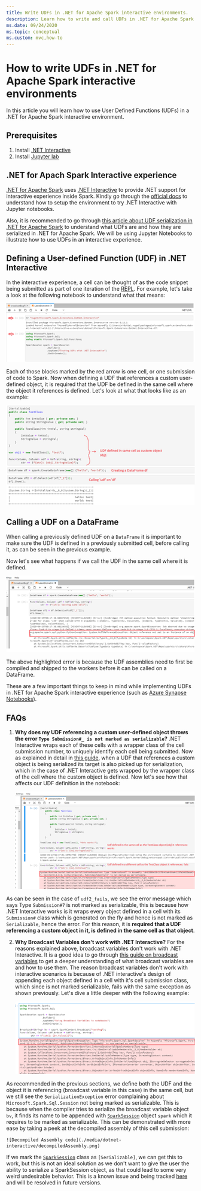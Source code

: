 ```yaml
---
title: Write UDFs in .NET for Apache Spark interactive environments.
description: Learn how to write and call UDFs in .NET for Apache Spark interactive shells.
ms.date: 09/24/2020
ms.topic: conceptual
ms.custom: mvc,how-to
---
```


# How to write UDFs in .NET for Apache Spark interactive environments

In this article you will learn how to use User Defined Functions (UDFs) in a .NET for Apache Spark interactive environment. 

## Prerequisites

1. Install [.NET Interactive](https://github.com/dotnet/interactive)
2. Install [Jupyter lab](https://jupyter.org/)

## .NET for Apach Spark Interactive experience

[.NET for Apache Spark](https://github.com/dotnet/spark) uses [.NET Interactive](https://devblogs.microsoft.com/dotnet/net-interactive-is-here-net-notebooks-preview-2/) to provide .NET support for interactive experience inside Spark. Kindly go through the [official docs](https://github.com/dotnet/interactive) to understand how to setup the environment to try .NET Interactive with Jupyter notebooks.

Also, it is recommended to go through [this article about UDF serialization in .NET for Apache Spark](udf-guide.md) to understand what UDFs are and how they are serialized in .NET for Apache Spark.
We will be using Jupyter Notebooks to illustrate how to use UDFs in an interactive experience.

## Defining a User-defined Function (UDF) in .NET Interactive

In the interactive experience, a cell can be thought of as the code snippet being submitted as part of one iteration of the [REPL](https://en.wikipedia.org/wiki/Read%E2%80%93eval%E2%80%93print_loop). For example, let's take a look at the following notebook to understand what that means:

![Jupyter Notebook cells](./media/dotnet-interactive/dotnet-interactive-cells.png)

Each of those blocks marked by the red arrow is one cell, or one submission of code to Spark. Now when defining a UDF that references a custom user-defined object, it is required that the UDF be defined in the same cell where the object it references is defined. Let's look at what that looks like as an example:

![Working UDF](./media/dotnet-interactive/working-udf.png)

## Calling a UDF on a DataFrame

When calling a previously defined UDF on a `DataFrame` it is important to make sure the UDF is defined in a previously submitted cell, before calling it, as can be seen in the previous example.

Now let's see what happens if we call the UDF in the same cell where it is defined.

![failing UDF call](./media/dotnet-interactive/udf_fails.png)

The above highlighted error is because the UDF assemblies need to first be compiled and shipped to the workers before it can be called on a DataFrame.

These are a few important things to keep in mind while implementing UDFs in .NET for Apache Spark interactive experience (such as [Azure Synapse Notebooks](https://docs.microsoft.com/azure/synapse-analytics/spark/apache-spark-development-using-notebooks)).

## FAQs

1. **Why does my UDF referencing a custom user-defined object throws the error `Type Submission#_ is not marked as serializable`?**
.NET Interactive wraps each of these cells with a wrapper class of the cell submission number, to uniquely identify each cell being submitted. Now as explained in detail in [this guide](udf-guide.md), when a UDF that references a custom object is being serialized its target is also picked up for serialization, which in the case of .NET Interactive gets wrapped by the wrapper class of the cell where the custom object is defined.
Now let's see how that affects our UDF definition in the notebook:

	![UDF serialization error](./media/dotnet-interactive/udf-serialization-error.png)

As can be seen in the case of `udf2_fails`, we see the error message which says Type `Submission#7` is not marked as serializable, this is because how .NET Interactive works is it wraps every object defined in a cell with its `Submission#` class which is generated on the fly and hence is not marked as `Serializable`, hence the error.
For this reason, it is **required that a UDF referencing a custom object in it, is defined in the same cell as that object**.

2. **Why Broadcast Variables don't work with .NET Interactive?**
For the reasons explained above, broadcast variables don't work with .NET Interactive. It is a good idea to go through [this guide on broadcast variables](broadcast-guide.md) to get a deeper understanding of what broadcast variables are and how to use them. The reason broadcast variables don't work with interactive scenarios is because of .NET interactive's design of appending each object defined in a cell with it's cell submission class, which since is not marked serializable, fails with the same exception as shown previously.
Let's dive a little deeper with the following example:

	![Broadcast Variables fail](./media/dotnet-interactive/broadcast-fails.png)

As recommended in the previous sections, we define both the UDF and the object it is referencing (broadcast variable in this case) in the same cell, but we still see the `SerializationException` error complaining about `Microsoft.Spark.Sql.Session` not being marked as serializable. This is because when the compiler tries to serialize the broadcast variable object `bv`, it finds its name to be appended with [`SparkSession`](https://github.com/dotnet/spark/blob/master/src/csharp/Microsoft.Spark/Sql/SparkSession.cs#L20) object `spark` which it requires to be marked as serializable. This can be demonstrated with more ease by taking a peek at the decompiled assembly of this cell submission:

	![Decompiled Assembly code](./media/dotnet-interactive/decompiledAssembly.png)

If we mark the [`SparkSession`](https://github.com/dotnet/spark/blob/master/src/csharp/Microsoft.Spark/Sql/SparkSession.cs#L20) class as `[Serializable]`, we can get this to work, but this is not an ideal solution as we don't want to give the user the ability to serialize a SparkSession object, as that could lead to some very weird undesirable behavior. This is a known issue and being tracked [here](https://github.com/dotnet/spark/issues/619) and will be resolved in future versions.
